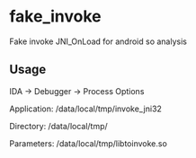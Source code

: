 # fake_invoke

Fake invoke JNI_OnLoad for android so analysis

## Usage

IDA -> Debugger -> Process Options

Application: /data/local/tmp/invoke_jni32 

Directory: /data/local/tmp/

Parameters: /data/local/tmp/libtoinvoke.so
